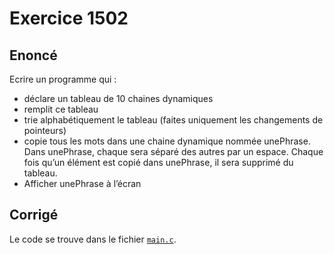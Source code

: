 # Exercice 1502

## Enoncé

Ecrire un programme qui :
- déclare un tableau de 10 chaines dynamiques
- remplit ce tableau
- trie alphabétiquement le tableau (faites uniquement les changements de pointeurs)
- copie tous les mots dans une chaine dynamique nommée unePhrase. Dans unePhrase, chaque sera séparé des autres par un espace. Chaque fois qu’un élément est copié dans unePhrase, il sera supprimé du tableau.
- Afficher unePhrase à l’écran

## Corrigé

Le code se trouve dans le fichier [`main.c`](../code/main.c).